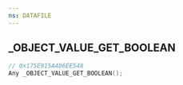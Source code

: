 ```yaml
---
ns: DATAFILE
---
```

## _OBJECT_VALUE_GET_BOOLEAN

```c
// 0x175E915A486EE548
Any _OBJECT_VALUE_GET_BOOLEAN();
```

